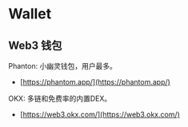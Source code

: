 # Wallet

## Web3 钱包

Phanton: 小幽灵钱包，用户最多。

* [https://phantom.app/](https://phantom.app/)

OKX: 多链和免费率的内置DEX。

* [https://web3.okx.com/](https://web3.okx.com/)

